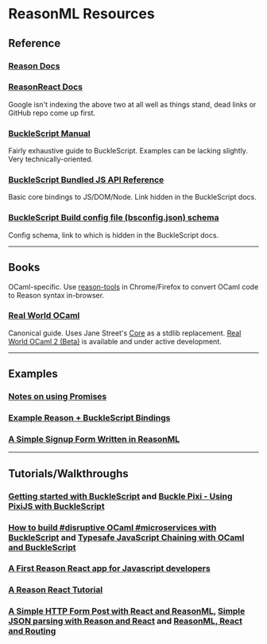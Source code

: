 # ReasonML Resources

## Reference

### [Reason Docs](https://reasonml.github.io/)

### [ReasonReact Docs](https://reasonml.github.io/reason-react/)

Google isn't indexing the above two at all well as things stand, dead links or GitHub repo come up first.

### [BuckleScript Manual](https://bucklescript.github.io/bucklescript/Manual.html)
Fairly exhaustive guide to BuckleScript. Examples can be lacking slightly. Very technically-oriented.

### [BuckleScript Bundled JS API Reference](https://bucklescript.github.io/bucklescript/api/index.html)
Basic core bindings to JS/DOM/Node. Link hidden in the BuckleScript docs.

### [BuckleScript Build config file (bsconfig.json) schema](http://bucklescript.github.io/bucklescript/docson/#build-schema.json)
Config schema, link to which is hidden in the BuckleScript docs.

---

## Books

OCaml-specific. Use [reason-tools](https://github.com/reasonml/reason-tools) in Chrome/Firefox to convert OCaml code to Reason syntax in-browser.

### [Real World OCaml](https://realworldocaml.org/)
Canonical guide. Uses Jane Street's [Core](https://github.com/janestreet/core) as a stdlib replacement. [Real World OCaml 2 (Beta)](https://dev.realworldocaml.org/) is available and under active development.

---

## Examples

### [Notes on using Promises](https://gist.github.com/Lokeh/a8d1dc6aa2043efa62b23e559291053e)
### [Example Reason + BuckleScript Bindings](https://gist.github.com/sgrove/707d55a3874045287c142732932597b9)
### [A Simple Signup Form Written in ReasonML](https://gist.github.com/Zerim/6ff94ae1897d65bfbdae7279860bd43a)

---

## Tutorials/Walkthroughs

### [Getting started with BuckleScript](http://pcarleton.github.io/2017/01/02/bucklescript-1.html) and [Buckle Pixi - Using PixiJS with BuckleScript](http://pcarleton.github.io/2017/01/14/buckle-pixi.html)

### [How to build #disruptive OCaml #microservices with BuckleScript](https://medium.com/dailyjs/how-to-build-disruptive-ocaml-microservices-with-bucklescript-8c2f774f67cd) and [Typesafe JavaScript Chaining with OCaml and BuckleScript](https://medium.com/dailyjs/typesafe-javascript-chaining-with-ocaml-and-bucklescript-ff489fe287c2)

### [A First Reason React app for Javascript developers](https://jamesfriend.com.au/a-first-reason-react-app-for-js-developers)
### [A Reason React Tutorial](https://jaredforsyth.com/2017/07/05/a-reason-react-tutorial/)
### [A Simple HTTP Form Post with React and ReasonML](http://marcusr.wpengine.com/?p=15), [Simple JSON parsing with Reason and React](http://www.marcusr.com/?p=16) and [ReasonML, React and Routing](http://www.marcusr.com/?p=18)

